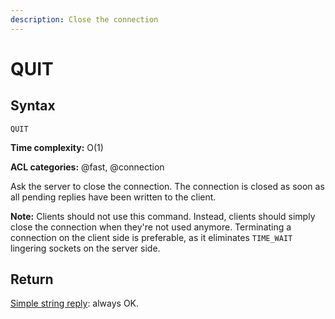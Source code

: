 ```yaml
---
description: Close the connection
---
```


# QUIT

## Syntax

    QUIT 

**Time complexity:** O(1)

**ACL categories:** @fast, @connection

Ask the server to close the connection.
The connection is closed as soon as all pending replies have been written to the
client.

**Note:** Clients should not use this command.
Instead, clients should simply close the connection when they're not used anymore.
Terminating a connection on the client side is preferable, as it eliminates `TIME_WAIT` lingering sockets on the server side.

## Return

[Simple string reply](https://redis.io/docs/reference/protocol-spec/#simple-strings): always OK.
